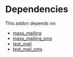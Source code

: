 # Dependencies

This addon depends on:

- [mass_mailing](../../odoo-bringout-oca-ocb-mass_mailing)
- [mass_mailing_sms](../../odoo-bringout-oca-ocb-mass_mailing_sms)
- [test_mail](../../odoo-bringout-oca-ocb-test_mail)
- [test_mail_sms](../../odoo-bringout-oca-ocb-test_mail_sms)
